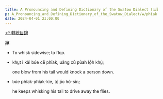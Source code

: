 ```yaml
---
title: A Pronouncing and Defining Dictionary of the Swatow Dialect (汕頭方言音義字典) / phiak
p: A_Pronouncing_and_Defining_Dictionary_of_the_Swatow_Dialect/w/phiak
date: 2024-04-01 23:00:00
---
```


[↩️ 轉總目錄](/A_Pronouncing_and_Defining_Dictionary_of_the_Swatow_Dialect)


**掉**
- To whisk sidewise; to flop.

- khṳt i kâi búe cē phîak, uâng cū pûah lô̤h khṳ̀;

  one blow from his tail would knock a person down.

- búe phîak-phîak-kìe, tó̤ jīo hô-sîn;

  he keeps whisking his tail to drive away the flies.